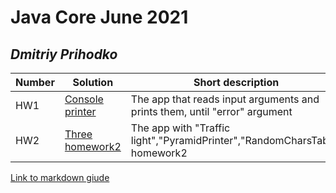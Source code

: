 # Java Core June 2021

## *Dmitriy Prihodko*

| Number | Solution  | Short description
| --- | --- | --- |
| HW1 | [Console printer](https://github.com/NikolaevArtem/Java_Core_June_2021/blob/feature/DmitriyPrihodko/src/main/java/homework_1) | The app that reads input arguments and prints them, until "error" argument |
| HW2 | [Three homework2](https://github.com/NikolaevArtem/Java_Core_June_2021/tree/feature/DmitriyPrihodko/src/main/java/homework_2) | The app with "Traffic light","PyramidPrinter","RandomCharsTable" homework2 |
[Link to markdown giude](https://github.com/adam-p/markdown-here/wiki/Markdown-Cheatsheet)
